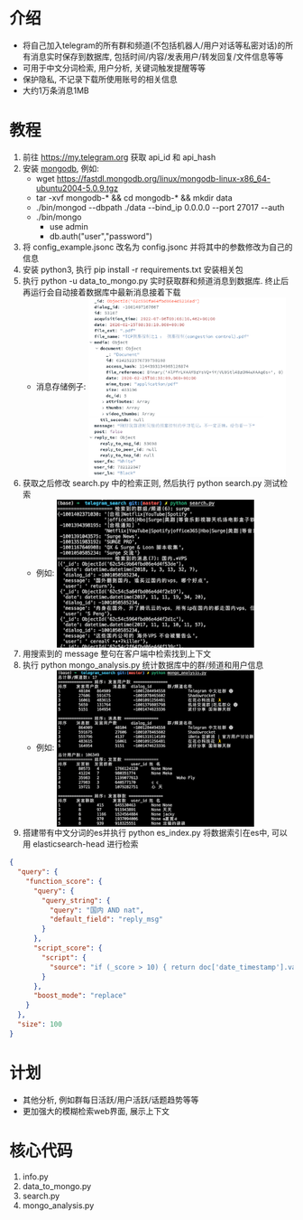# 介绍
- 将自己加入telegram的所有群和频道(不包括机器人/用户对话等私密对话)的所有消息实时保存到数据库, 包括时间/内容/发表用户/转发回复/文件信息等等
- 可用于中文分词检索, 用户分析, 关键词触发提醒等等
- 保护隐私, 不记录下载所使用账号的相关信息
- 大约1万条消息1MB

# 教程
1. 前往 https://my.telegram.org 获取 api_id 和 api_hash
2. 安装 [mongodb](https://www.mongodb.com/try/download/community), 例如:
   - wget https://fastdl.mongodb.org/linux/mongodb-linux-x86_64-ubuntu2004-5.0.9.tgz
   - tar -xvf mongodb-* && cd mongodb-* && mkdir data
   - ./bin/mongod --dbpath ./data --bind_ip 0.0.0.0 --port 27017 --auth
   - ./bin/mongo
     - use admin
     - db.auth("user","password")
3. 将 config_example.jsonc 改名为 config.jsonc 并将其中的参数修改为自己的信息
4. 安装 python3, 执行 pip install -r requirements.txt 安装相关包
5. 执行 python -u data_to_mongo.py 实时获取群和频道消息到数据库. 终止后再运行会自动接着数据库中最新消息接着下载
   - 消息存储例子: <img src="message.png" width = "350" alt="" align=center />
6. 获取之后修改 search.py 中的检索正则, 然后执行 python search.py 测试检索
   - 例如: <img src="search.png" width = "350" alt="" align=center />
7. 用搜索到的 message 整句在客户端中检索找到上下文
8. 执行 python mongo_analysis.py 统计数据库中的群/频道和用户信息
   - 例如: <img src="stat.png" width = "350" alt="" align=center />
9. 搭建带有中文分词的es并执行 python es_index.py 将数据索引在es中, 可以用 elasticsearch-head 进行检索
```json
{
  "query": {
    "function_score": {
      "query": {
        "query_string": {
          "query": "国内 AND nat",
          "default_field": "reply_msg"
        }
      },
      "script_score": {
        "script": {
          "source": "if (_score > 10) { return doc['date_timestamp'].value; } else { return _score; }"
        }
      },
      "boost_mode": "replace"
    }
  },
  "size": 100
}
```

# 计划
- 其他分析, 例如群每日活跃/用户活跃/话题趋势等等
- 更加强大的模糊检索web界面, 展示上下文

# 核心代码
1. info.py
2. data_to_mongo.py
3. search.py
4. mongo_analysis.py
